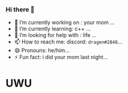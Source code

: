 ### Hi there 👋

- 🔭 I’m currently working on : your mom  ...
- 🌱 I’m currently learning: c++ ...
- 🤔 I’m looking for help with : life ...
- 📫 How to reach me: discord: `dragen#2848`...
- 😄 Pronouns: he/him...
- ⚡ Fun fact: i did your mom last night...

# UWU
